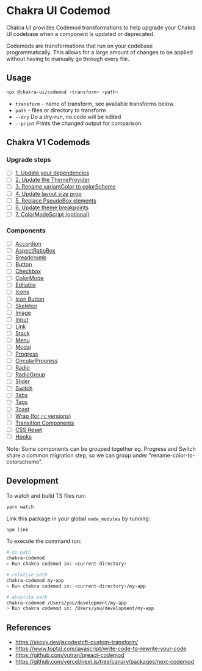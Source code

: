 # Chakra UI Codemod

Chakra UI provides Codemod transformations to help upgrade your Chakra UI codebase when a component is updated or deprecated.

Codemods are transformations that run on your codebase programmatically. This allows for a large amount of changes to be applied without having to manually go through every file.

## Usage

```sh
npx @chakra-ui/codemod <transform> <path>
```

- `transform` - name of transform, see available transforms below.
- `path` - files or directory to transform
- `--dry` Do a dry-run, no code will be edited
- `--print` Prints the changed output for comparison

## Chakra V1 Codemods

### Upgrade steps
- [ ] [1. Update your dependencies](https://chakra-ui.com/docs/migration#1-update-your-dependencies)
- [ ] [2. Update the ThemeProvider](https://chakra-ui.com/docs/migration#2-update-the-themeprovider)
- [ ] [3. Rename variantColor to colorScheme](https://chakra-ui.com/docs/migration#3-rename-variantcolor-to-colorscheme)
- [ ] [4. Update layout size prop](https://chakra-ui.com/docs/migration#4-update-layout-size-prop)
- [ ] [5. Replace PseudoBox elements](https://chakra-ui.com/docs/migration#5-replace-pseudobox-elements)
- [ ] [6. Update theme breakpoints](https://chakra-ui.com/docs/migration#6-update-theme-breakpoints)
- [ ] [7. ColorModeScript (optional)](https://chakra-ui.com/docs/migration#7-colormodescript-optional)

### Components
- [ ] [Accordion](https://chakra-ui.com/docs/migration#accordion)
- [ ] [AspectRatioBox](https://chakra-ui.com/docs/migration#aspectratiobox)
- [ ] [Breadcrumb](https://chakra-ui.com/docs/migration#breadcrumb)
- [ ] [Button](https://chakra-ui.com/docs/migration#button)
- [ ] [Checkbox](https://chakra-ui.com/docs/migration#checkbox)
- [ ] [ColorMode](https://chakra-ui.com/docs/migration#colormode)
- [ ] [Editable](https://chakra-ui.com/docs/migration#editable)
- [ ] [Icons](https://chakra-ui.com/docs/migration#icons)
- [ ] [Icon Button](https://chakra-ui.com/docs/migration#icon-button)
- [ ] [Skeleton](https://chakra-ui.com/docs/migration#skeleton)
- [ ] [Image](https://chakra-ui.com/docs/migration#image)
- [ ] [Input](https://chakra-ui.com/docs/migration#input)
- [ ] [Link](https://chakra-ui.com/docs/migration#link)
- [ ] [Stack](https://chakra-ui.com/docs/migration#stack)
- [ ] [Menu](https://chakra-ui.com/docs/migration#menu)
- [ ] [Modal](https://chakra-ui.com/docs/migration#modal)
- [ ] [Progress](https://chakra-ui.com/docs/migration#progress)
- [ ] [CircularProgress](https://chakra-ui.com/docs/migration#circularprogress)
- [ ] [Radio](https://chakra-ui.com/docs/migration#radio)
- [ ] [RadioGroup](https://chakra-ui.com/docs/migration#radiogroup)
- [ ] [Slider](https://chakra-ui.com/docs/migration#slider)
- [ ] [Switch](https://chakra-ui.com/docs/migration#switch)
- [ ] [Tabs](https://chakra-ui.com/docs/migration#tabs)
- [ ] [Tags](https://chakra-ui.com/docs/migration#tags)
- [ ] [Toast](https://chakra-ui.com/docs/migration#toast)
- [ ] [Wrap (for `rc` versions)](https://chakra-ui.com/docs/migration#wrap-for-rc-versions)
- [ ] [Transition Components](https://chakra-ui.com/docs/migration#transition-components)
- [ ] [CSS Reset](https://chakra-ui.com/docs/migration#css-reset)
- [ ] [Hooks](https://chakra-ui.com/docs/migration#hooks)

Note: Some components can be grouped together eg. Progress and Switch share a common migration step, so we can group under "rename-color-to-colorscheme".

## Development

To watch and build TS files run:

```bash
yarn watch   
```

Link this package in your global `node_modules` by running:

```bash
npm link
```

To execute the command run:

```bash
# no path
chakra-codemod
> Run chakra codemod in: <current-directory>

# relative path
chakra-codemod my-app
> Run chakra codemod in: <current-directory>/my-app

# absolute path
chakra-codemod /Users/you/development/my-app
> Run chakra codemod in: /Users/you/development/my-app
```

## References

- https://skovy.dev/jscodeshift-custom-transform/
- https://www.toptal.com/javascript/write-code-to-rewrite-your-code
- https://github.com/vutran/preact-codemod
- https://github.com/vercel/next.js/tree/canary/packages/next-codemod
